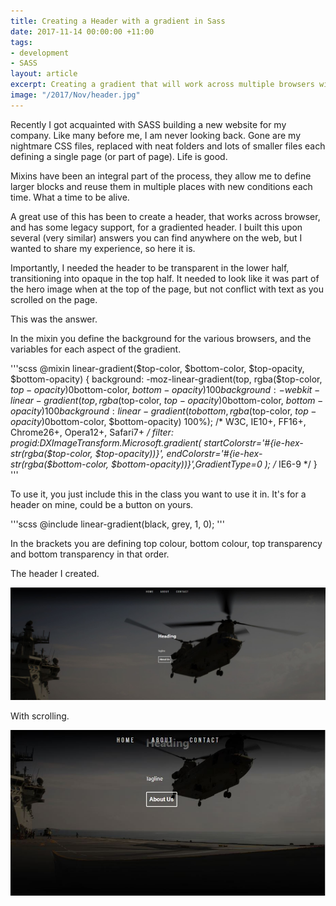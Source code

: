 ```yaml
---
title: Creating a Header with a gradient in Sass
date: 2017-11-14 00:00:00 +11:00
tags:
- development
- SASS
layout: article
excerpt: Creating a gradient that will work across multiple browsers with transparancy
image: "/2017/Nov/header.jpg"
---
```


Recently I got acquainted with SASS building a new website for my company. Like many before me, I am never looking back. Gone are my nightmare CSS files, replaced with neat folders and lots of smaller files each defining a single page (or part of page). Life is good.

Mixins have been an integral part of the process, they allow me to define larger blocks and reuse them in multiple places with new conditions each time. What a time to be alive. 

A great use of this has been to create a header, that works across browser, and has some legacy support, for a gradiented header. I built this upon several (very similar) answers you can find anywhere on the web, but I wanted to share my experience, so here it is.

Importantly, I needed the header to be transparent in the lower half, transitioning into opaque in the top half. It needed to look like it was part of the hero image when at the top of the page, but not conflict with text as you scrolled on the page.

This was the answer.

In the mixin you define the background for the various browsers, and the variables for each aspect of the gradient. 

'''scss
@mixin linear-gradient($top-color, $bottom-color, $top-opacity, $bottom-opacity) {
  background: -moz-linear-gradient(top, rgba($top-color, $top-opacity) 0%, rgba($bottom-color, $bottom-opacity) 100%); /* FF3.6-15 */
  background: -webkit-linear-gradient(top, rgba($top-color, $top-opacity) 0%, rgba($bottom-color, $bottom-opacity) 100%); /* Chrome10-25,Safari5.1-6 */
  background: linear-gradient(to bottom, rgba($top-color, $top-opacity) 0%, rgba($bottom-color, $bottom-opacity) 100%); /* W3C, IE10+, FF16+, Chrome26+, Opera12+, Safari7+ */
  filter: progid:DXImageTransform.Microsoft.gradient( startColorstr='#{ie-hex-str(rgba($top-color, $top-opacity))}', endColorstr='#{ie-hex-str(rgba($bottom-color, $bottom-opacity))}',GradientType=0 ); /* IE6-9 */
}
'''

To use it, you just include this in the class you want to use it in. It's for a header on mine, could be a button on yours.

'''scss
@include linear-gradient(black, grey, 1, 0);
'''

In the brackets you are defining top colour, bottom colour, top transparency and bottom transparency in that order. 

The header I created.

![Gradient Header](images/2017/Nov/hero.jpg)

With scrolling.

![Gradient Header with scrolling](images/2017/Nov/scroll.jpg)